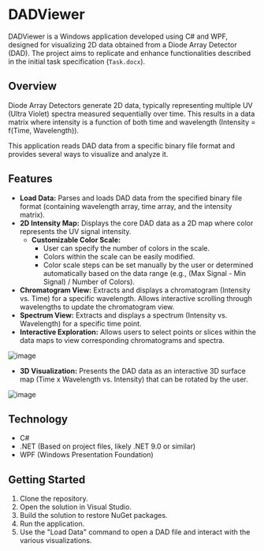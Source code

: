 # DADViewer

DADViewer is a Windows application developed using C# and WPF, designed for visualizing 2D data obtained from a Diode Array Detector (DAD). The project aims to replicate and enhance functionalities described in the initial task specification (`Task.docx`).

## Overview

Diode Array Detectors generate 2D data, typically representing multiple UV (Ultra Violet) spectra measured sequentially over time. This results in a data matrix where intensity is a function of both time and wavelength (Intensity = f(Time, Wavelength)).

This application reads DAD data from a specific binary file format and provides several ways to visualize and analyze it.

## Features

* **Load Data:** Parses and loads DAD data from the specified binary file format (containing wavelength array, time array, and the intensity matrix).
* **2D Intensity Map:** Displays the core DAD data as a 2D map where color represents the UV signal intensity.
    * **Customizable Color Scale:**
        * User can specify the number of colors in the scale.
        * Colors within the scale can be easily modified.
        * Color scale steps can be set manually by the user or determined automatically based on the data range (e.g., (Max Signal - Min Signal) / Number of Colors).
* **Chromatogram View:** Extracts and displays a chromatogram (Intensity vs. Time) for a specific wavelength. Allows interactive scrolling through wavelengths to update the chromatogram view.
* **Spectrum View:** Extracts and displays a spectrum (Intensity vs. Wavelength) for a specific time point.
* **Interactive Exploration:** Allows users to select points or slices within the data maps to view corresponding chromatograms and spectra.
  
![image](https://github.com/user-attachments/assets/d492e787-efdc-4667-8c43-10f918bd2fce)

* **3D Visualization:** Presents the DAD data as an interactive 3D surface map (Time x Wavelength vs. Intensity) that can be rotated by the user.
  
![image](https://github.com/user-attachments/assets/4f2b1cd4-00f9-4622-a6c3-e1e54420bd62)
  


## Technology

* C#
* .NET (Based on project files, likely .NET 9.0 or similar)
* WPF (Windows Presentation Foundation)

## Getting Started

1. Clone the repository.
2. Open the solution in Visual Studio.
3. Build the solution to restore NuGet packages.
4. Run the application.
5. Use the "Load Data" command to open a DAD file and interact with the various visualizations.
